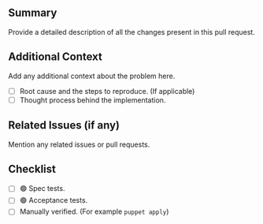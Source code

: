 ## Summary
Provide a detailed description of all the changes present in this pull request.

## Additional Context
Add any additional context about the problem here. 
- [ ] Root cause and the steps to reproduce. (If applicable)
- [ ] Thought process behind the implementation.

## Related Issues (if any)
Mention any related issues or pull requests.

## Checklist
- [ ] 🟢 Spec tests.
- [ ] 🟢 Acceptance tests.
- [ ] Manually verified. (For example `puppet apply`)
